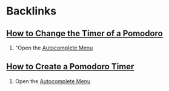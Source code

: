 
# Backlinks
## [How to Change the Timer of a Pomodoro](<How to Change the Timer of a Pomodoro.md>)
1. "Open the [Autocomplete Menu](<Autocomplete Menu.md>)

## [How to Create a Pomodoro Timer](<How to Create a Pomodoro Timer.md>)
1. Open the [Autocomplete Menu](<Autocomplete Menu.md>)

